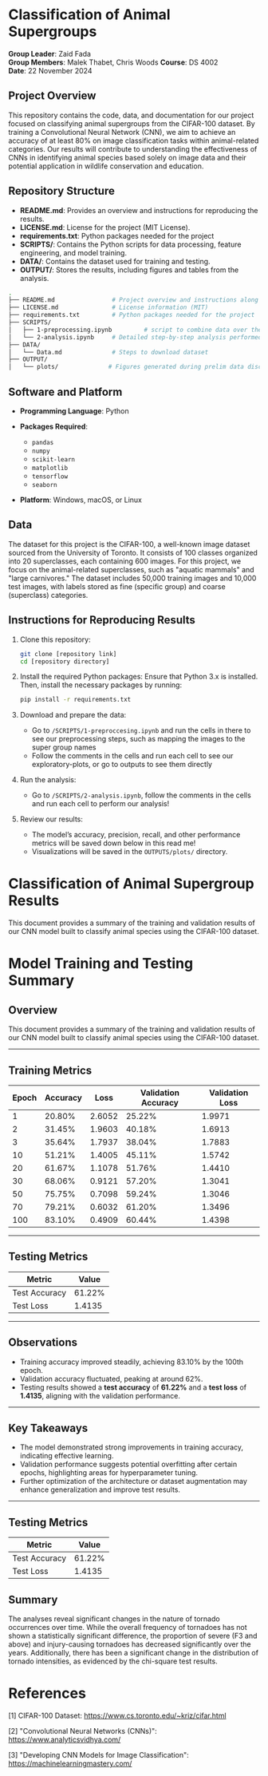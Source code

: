 # Classification of Animal Supergroups

**Group Leader**: Zaid Fada  
**Group Members**: Malek Thabet, Chris Woods
**Course**: DS 4002  
**Date**: 22 November 2024

## Project Overview

This repository contains the code, data, and documentation for our project focused on classifying animal supergroups from the CIFAR-100 dataset. By training a Convolutional Neural Network (CNN), we aim to achieve an accuracy of at least 80% on image classification tasks within animal-related categories. Our results will contribute to understanding the effectiveness of CNNs in identifying animal species based solely on image data and their potential application in wildlife conservation and education.

## Repository Structure

- **README.md**: Provides an overview and instructions for reproducing the results.
- **LICENSE.md**: License for the project (MIT License).
- **requirements.txt**: Python packages needed for the project
- **SCRIPTS/**: Contains the Python scripts for data processing, feature engineering, and model training.
- **DATA/**: Contains the dataset used for training and testing.
- **OUTPUT/**: Stores the results, including figures and tables from the analysis.

```bash
.
├── README.md                # Project overview and instructions along with results at the bottom
├── LICENSE.md               # License information (MIT)
├── requirements.txt         # Python packages needed for the project
├── SCRIPTS/
│   ├── 1-preprocessing.ipynb         # script to combine data over the years
│   └── 2-analysis.ipynb     # Detailed step-by-step analysis performed
├── DATA/
│   └── Data.md              # Steps to download dataset
├── OUTPUT/
│   └── plots/              # Figures generated during prelim data discovery
```

## Software and Platform

- **Programming Language**: Python
- **Packages Required**:

  - `pandas`
  - `numpy`
  - `scikit-learn`
  - `matplotlib`
  - `tensorflow`
  - `seaborn`

- **Platform**: Windows, macOS, or Linux

## Data

The dataset for this project is the CIFAR-100, a well-known image dataset sourced from the University of Toronto. It consists of 100 classes organized into 20 superclasses, each containing 600 images. For this project, we focus on the animal-related superclasses, such as "aquatic mammals" and "large carnivores." The dataset includes 50,000 training images and 10,000 test images, with labels stored as fine (specific group) and coarse (superclass) categories.

## Instructions for Reproducing Results

1. Clone this repository:

   ```bash
   git clone [repository link]
   cd [repository directory]
   ```

2. Install the required Python packages: Ensure that Python 3.x is installed. Then, install the necessary packages by running:
   ```bash
   pip install -r requirements.txt
   ```
3. Download and prepare the data:

   - Go to `/SCRIPTS/1-preproccesing.ipynb` and run the cells in there to see our preprocessing steps, such as mapping the images to the super group names
   - Follow the comments in the cells and run each cell to see our exploratory-plots, or go to outputs to see them directly

4. Run the analysis:

   - Go to `/SCRIPTS/2-analysis.ipynb`, follow the comments in the cells and run each cell to perform our analysis!

5. Review our results:
   - The model’s accuracy, precision, recall, and other performance metrics will be saved down below in this read me!
   - Visualizations will be saved in the `OUTPUTS/plots/` directory.

# Classification of Animal Supergroup Results

This document provides a summary of the training and validation results of our CNN model built to classify animal species using the CIFAR-100 dataset.

# **Model Training and Testing Summary**

## **Overview**

This document provides a summary of the training and validation results of our CNN model built to classify animal species using the CIFAR-100 dataset.

---

## **Training Metrics**

| **Epoch** | **Accuracy** | **Loss** | **Validation Accuracy** | **Validation Loss** |
| --------- | ------------ | -------- | ----------------------- | ------------------- |
| 1         | 20.80%       | 2.6052   | 25.22%                  | 1.9971              |
| 2         | 31.45%       | 1.9603   | 40.18%                  | 1.6913              |
| 3         | 35.64%       | 1.7937   | 38.04%                  | 1.7883              |
| 10        | 51.21%       | 1.4005   | 45.11%                  | 1.5742              |
| 20        | 61.67%       | 1.1078   | 51.76%                  | 1.4410              |
| 30        | 68.06%       | 0.9121   | 57.20%                  | 1.3041              |
| 50        | 75.75%       | 0.7098   | 59.24%                  | 1.3046              |
| 70        | 79.21%       | 0.6032   | 61.20%                  | 1.3496              |
| 100       | 83.10%       | 0.4909   | 60.44%                  | 1.4398              |

---

## **Testing Metrics**

| **Metric**    | **Value** |
| ------------- | --------- |
| Test Accuracy | 61.22%    |
| Test Loss     | 1.4135    |

---

## **Observations**

- Training accuracy improved steadily, achieving 83.10% by the 100th epoch.
- Validation accuracy fluctuated, peaking at around 62%.
- Testing results showed a **test accuracy** of **61.22%** and a **test loss** of **1.4135**, aligning with the validation performance.

---

## **Key Takeaways**

- The model demonstrated strong improvements in training accuracy, indicating effective learning.
- Validation performance suggests potential overfitting after certain epochs, highlighting areas for hyperparameter tuning.
- Further optimization of the architecture or dataset augmentation may enhance generalization and improve test results.

---

## **Testing Metrics**

| **Metric**    | **Value** |
| ------------- | --------- |
| Test Accuracy | 61.22%    |
| Test Loss     | 1.4135    |

## Summary

The analyses reveal significant changes in the nature of tornado occurrences over time. While the overall frequency of tornadoes has not shown a statistically significant difference, the proportion of severe (F3 and above) and injury-causing tornadoes has decreased significantly over the years. Additionally, there has been a significant change in the distribution of tornado intensities, as evidenced by the chi-square test results.

# References

[1] CIFAR-100 Dataset: https://www.cs.toronto.edu/~kriz/cifar.html

[2] "Convolutional Neural Networks (CNNs)": https://www.analyticsvidhya.com/

[3] "Developing CNN Models for Image Classification": https://machinelearningmastery.com/
